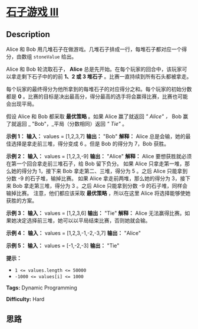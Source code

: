 # [石子游戏 III][title]

## Description

Alice 和 Bob 用几堆石子在做游戏。几堆石子排成一行，每堆石子都对应一个得分，由数组 `stoneValue` 给出。

Alice 和 Bob 轮流取石子， **Alice** 总是先开始。在每个玩家的回合中，该玩家可以拿走剩下石子中的的前 **1、2 或 3 堆石子**
。比赛一直持续到所有石头都被拿走。

每个玩家的最终得分为他所拿到的每堆石子的对应得分之和。每个玩家的初始分数都是 **0**
。比赛的目标是决出最高分，得分最高的选手将会赢得比赛，比赛也可能会出现平局。

假设 Alice 和 Bob 都采取 **最优策略** 。如果 Alice 赢了就返回 _" Alice"_ _，_ Bob 赢了就返回 _
"Bob"，_平局（分数相同）返回 _" Tie"_ 。



**示例 1：**
            **输入：** values = [1,2,3,7]    **输出：** "Bob"    **解释：** Alice 总是会输，她的最佳选择是拿走前三堆，得分变成 6 。但是 Bob 的得分为 7，Bob 获胜。    

**示例 2：**
            **输入：** values = [1,2,3,-9]    **输出：** "Alice"    **解释：** Alice 要想获胜就必须在第一个回合拿走前三堆石子，给 Bob 留下负分。    如果 Alice 只拿走第一堆，那么她的得分为 1，接下来 Bob 拿走第二、三堆，得分为 5 。之后 Alice 只能拿到分数 -9 的石子堆，输掉比赛。    如果 Alice 拿走前两堆，那么她的得分为 3，接下来 Bob 拿走第三堆，得分为 3 。之后 Alice 只能拿到分数 -9 的石子堆，同样会输掉比赛。    注意，他们都应该采取 **最优策略** ，所以在这里 Alice 将选择能够使她获胜的方案。

**示例 3：**
            **输入：** values = [1,2,3,6]    **输出：** "Tie"    **解释：** Alice 无法赢得比赛。如果她决定选择前三堆，她可以以平局结束比赛，否则她就会输。    

**示例 4：**
            **输入：** values = [1,2,3,-1,-2,-3,7]    **输出：** "Alice"    

**示例 5：**
            **输入：** values = [-1,-2,-3]    **输出：** "Tie"    



**提示：**

  * `1 <= values.length <= 50000`
  * `-1000 <= values[i] <= 1000`


**Tags:** Dynamic Programming

**Difficulty:** Hard

## 思路

[title]: https://leetcode-cn.com/problems/stone-game-iii
